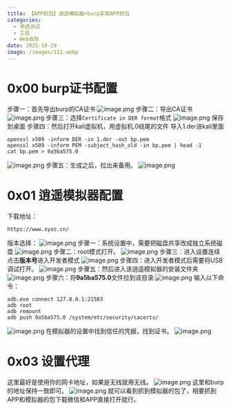 ```yaml
---
title: 【APP抓包】逍遥模拟器+burp实现APP抓包
categories:
  - 渗透测试
  - 工具
  - Web攻防
date: 2025-10-29
image: /images/111.webp
---
```

# 0x00 burp证书配置
步骤一：首先导出burp的CA证书
![image.png](https://blogslimer.oss-cn-shanghai.aliyuncs.com/blog/20251029135228.png)
步骤二：导出CA证书
![image.png](https://blogslimer.oss-cn-shanghai.aliyuncs.com/blog/20251029135241.png)
步骤三：选择`Certificate in DER format`格式
![image.png](https://blogslimer.oss-cn-shanghai.aliyuncs.com/blog/20251029135256.png)
保存到桌面
步骤四：然后打开kali虚拟机，用虚拟机.0结尾的文件
导入1.der进kali里面
```
openssl x509 -inform DER -in 1.der -out bp.pem
openssl x509 -inform PEM -subject_hash_old -in bp.pem | head -1
cat bp.pem > 9a5ba575.0
```
![image.png](https://blogslimer.oss-cn-shanghai.aliyuncs.com/blog/20251029135430.png)
步骤五：生成之后，拉出来备用。
![image.png](https://blogslimer.oss-cn-shanghai.aliyuncs.com/blog/20251029135456.png)
# 0x01 逍遥模拟器配置
下载地址：
```
https://www.xyaz.cn/
```
版本选择：
![image.png](https://blogslimer.oss-cn-shanghai.aliyuncs.com/blog/20251029134705.png)
步骤一：系统设置中，需要把磁盘共享改成独立系统磁盘
![image.png](https://blogslimer.oss-cn-shanghai.aliyuncs.com/blog/20251029134814.png)
步骤二：root模式打开。
![image.png](https://blogslimer.oss-cn-shanghai.aliyuncs.com/blog/20251029134840.png)
步骤三：进入设置连续点击**版本号**进入开发者模式
![image.png](https://blogslimer.oss-cn-shanghai.aliyuncs.com/blog/20251029134915.png)
步骤四：进入开发者模式后需要将USB调试打开。
![image.png](https://blogslimer.oss-cn-shanghai.aliyuncs.com/blog/20251029135020.png)
步骤五：然后进入该逍遥模拟器的安装文件夹
![image.png](https://blogslimer.oss-cn-shanghai.aliyuncs.com/blog/20251029135135.png)
步骤六：将**9a5ba575.0**文件拉到该目录
![image.png](https://blogslimer.oss-cn-shanghai.aliyuncs.com/blog/20251029135545.png)
输入以下命令：
```
adb.exe connect 127.0.0.1:21503
adb root
adb remount
adb push 9a5ba575.0 /system/etc/security/cacerts/
```
![image.png](https://blogslimer.oss-cn-shanghai.aliyuncs.com/blog/20251029135638.png)
在模拟器的设置中找到信任的凭据，找到证书。
![image.png](https://blogslimer.oss-cn-shanghai.aliyuncs.com/blog/20251029135818.png)
# 0x03 设置代理
这里最好是使用你的网卡地址，如果是无线就用无线。
![image.png](https://blogslimer.oss-cn-shanghai.aliyuncs.com/blog/20251029135901.png)
这里和burp的地址保持一致即可。
![image.png](https://blogslimer.oss-cn-shanghai.aliyuncs.com/blog/20251029135944.png)
就可以看到抓到模拟器的包了，相要抓到APP和模拟器的包下载微信和APP直接打开就行。
